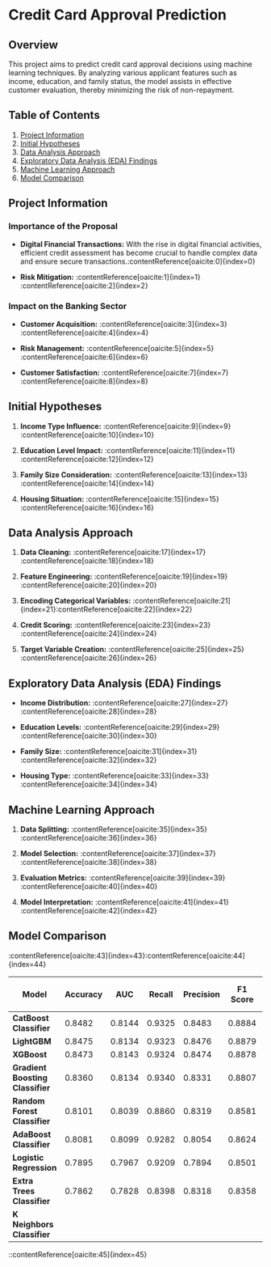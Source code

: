 # Credit Card Approval Prediction

## Overview

This project aims to predict credit card approval decisions using machine learning techniques. By analyzing various applicant features such as income, education, and family status, the model assists in effective customer evaluation, thereby minimizing the risk of non-repayment.

## Table of Contents

1. [Project Information](#project-information)
2. [Initial Hypotheses](#initial-hypotheses)
3. [Data Analysis Approach](#data-analysis-approach)
4. [Exploratory Data Analysis (EDA) Findings](#exploratory-data-analysis-eda-findings)
5. [Machine Learning Approach](#machine-learning-approach)
6. [Model Comparison](#model-comparison)

## Project Information

### Importance of the Proposal

- **Digital Financial Transactions:** With the rise in digital financial activities, efficient credit assessment has become crucial to handle complex data and ensure secure transactions.&#8203;:contentReference[oaicite:0]{index=0}

- **Risk Mitigation:** :contentReference[oaicite:1]{index=1}&#8203;:contentReference[oaicite:2]{index=2}

### Impact on the Banking Sector

- **Customer Acquisition:** :contentReference[oaicite:3]{index=3}&#8203;:contentReference[oaicite:4]{index=4}

- **Risk Management:** :contentReference[oaicite:5]{index=5}&#8203;:contentReference[oaicite:6]{index=6}

- **Customer Satisfaction:** :contentReference[oaicite:7]{index=7}&#8203;:contentReference[oaicite:8]{index=8}

## Initial Hypotheses

1. **Income Type Influence:** :contentReference[oaicite:9]{index=9}&#8203;:contentReference[oaicite:10]{index=10}

2. **Education Level Impact:** :contentReference[oaicite:11]{index=11}&#8203;:contentReference[oaicite:12]{index=12}

3. **Family Size Consideration:** :contentReference[oaicite:13]{index=13}&#8203;:contentReference[oaicite:14]{index=14}

4. **Housing Situation:** :contentReference[oaicite:15]{index=15}&#8203;:contentReference[oaicite:16]{index=16}

## Data Analysis Approach

1. **Data Cleaning:** :contentReference[oaicite:17]{index=17}&#8203;:contentReference[oaicite:18]{index=18}

2. **Feature Engineering:** :contentReference[oaicite:19]{index=19}&#8203;:contentReference[oaicite:20]{index=20}

3. **Encoding Categorical Variables:** :contentReference[oaicite:21]{index=21}&#8203;:contentReference[oaicite:22]{index=22}

4. **Credit Scoring:** :contentReference[oaicite:23]{index=23}&#8203;:contentReference[oaicite:24]{index=24}

5. **Target Variable Creation:** :contentReference[oaicite:25]{index=25}&#8203;:contentReference[oaicite:26]{index=26}

## Exploratory Data Analysis (EDA) Findings

- **Income Distribution:** :contentReference[oaicite:27]{index=27}&#8203;:contentReference[oaicite:28]{index=28}

- **Education Levels:** :contentReference[oaicite:29]{index=29}&#8203;:contentReference[oaicite:30]{index=30}

- **Family Size:** :contentReference[oaicite:31]{index=31}&#8203;:contentReference[oaicite:32]{index=32}

- **Housing Type:** :contentReference[oaicite:33]{index=33}&#8203;:contentReference[oaicite:34]{index=34}

## Machine Learning Approach

1. **Data Splitting:** :contentReference[oaicite:35]{index=35}&#8203;:contentReference[oaicite:36]{index=36}

2. **Model Selection:** :contentReference[oaicite:37]{index=37}&#8203;:contentReference[oaicite:38]{index=38}

3. **Evaluation Metrics:** :contentReference[oaicite:39]{index=39}&#8203;:contentReference[oaicite:40]{index=40}

4. **Model Interpretation:** :contentReference[oaicite:41]{index=41}&#8203;:contentReference[oaicite:42]{index=42}

## Model Comparison

:contentReference[oaicite:43]{index=43}&#8203;:contentReference[oaicite:44]{index=44}

| Model                               | Accuracy | AUC   | Recall | Precision | F1 Score | Kappa  | MCC    | Training Time (Sec) |
|-------------------------------------|----------|-------|--------|-----------|----------|--------|--------|---------------------|
| **CatBoost Classifier**             | 0.8482   | 0.8144| 0.9325 | 0.8483    | 0.8884   | 0.6527 | 0.6598 | 24.010              |
| **LightGBM**                        | 0.8475   | 0.8134| 0.9323 | 0.8476    | 0.8879   | 0.6510 | 0.6582 | 1.901               |
| **XGBoost**                         | 0.8473   | 0.8143| 0.9324 | 0.8474    | 0.8878   | 0.6506 | 0.6579 | 2.609               |
| **Gradient Boosting Classifier**    | 0.8360   | 0.8134| 0.9340 | 0.8331    | 0.8807   | 0.6211 | 0.6316 | 13.490              |
| **Random Forest Classifier**        | 0.8101   | 0.8039| 0.8860 | 0.8319    | 0.8581   | 0.5721 | 0.5747 | 12.926              |
| **AdaBoost Classifier**             | 0.8081   | 0.8099| 0.9282 | 0.8054    | 0.8624   | 0.5506 | 0.5660 | 4.443               |
| **Logistic Regression**             | 0.7895   | 0.7967| 0.9209 | 0.7894    | 0.8501   | 0.5038 | 0.5210 | 11.703              |
| **Extra Trees Classifier**          | 0.7862   | 0.7828| 0.8398 | 0.8318    | 0.8358   | 0.5294 | 0.5294 | 13.506              |
| **K Neighbors Classifier**          | 
::contentReference[oaicite:45]{index=45}
 

